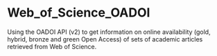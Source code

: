 # Web_of_Science_OADOI
Using the OADOI API (v2) to get information on online availability (gold, hybrid, bronze and green Open Access)  of sets of academic articles retrieved from Web of Science. 
